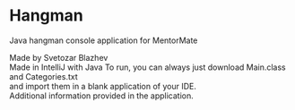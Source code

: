 # Hangman
Java hangman console application for MentorMate

Made by Svetozar Blazhev  
Made in IntelliJ with Java
To run, you can always just download Main.class and Categories.txt  
and import them in a blank application of your IDE.  
Additional information provided in the application.  
